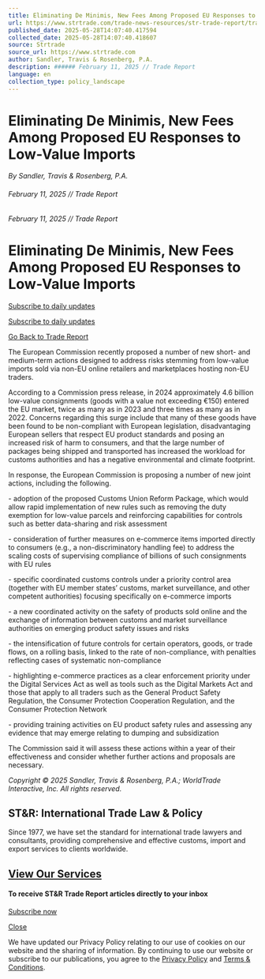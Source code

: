 ```yaml
---
title: Eliminating De Minimis, New Fees Among Proposed EU Responses to Low-Value Imports
url: https://www.strtrade.com/trade-news-resources/str-trade-report/trade-report/february/eliminating-de-minimis-new-fees-among-proposed-eu-responses-to-low-value-imports
published_date: 2025-05-28T14:07:40.417594
collected_date: 2025-05-28T14:07:40.418607
source: Strtrade
source_url: https://www.strtrade.com
author: Sandler, Travis & Rosenberg, P.A.
description: ###### February 11, 2025 // Trade Report
language: en
collection_type: policy_landscape
---
```


# Eliminating De Minimis, New Fees Among Proposed EU Responses to Low-Value Imports

*By Sandler, Travis & Rosenberg, P.A.*

###### February 11, 2025 // Trade Report

###### February 11, 2025 // Trade Report

# Eliminating De Minimis, New Fees Among Proposed EU Responses to Low-Value Imports

[Subscribe to daily updates](https://www.strtrade.com/trade-news-resources/subscribe)

[Subscribe to daily updates](https://www.strtrade.com/trade-news-resources/subscribe)

[Go Back to Trade Report](https://www.strtrade.com/trade-news-resources/str-trade-report/trade-report)

The European Commission recently proposed a number of new short- and medium-term actions designed to address risks stemming from low-value imports sold via non-EU online retailers and marketplaces hosting non-EU traders.

According to a Commission press release, in 2024 approximately 4.6 billion low-value consignments (goods with a value not exceeding €150) entered the EU market, twice as many as in 2023 and three times as many as in 2022. Concerns regarding this surge include that many of these goods have been found to be non-compliant with European legislation, disadvantaging European sellers that respect EU product standards and posing an increased risk of harm to consumers, and that the large number of packages being shipped and transported has increased the workload for customs authorities and has a negative environmental and climate footprint.

In response, the European Commission is proposing a number of new joint actions, including the following.

\- adoption of the proposed Customs Union Reform Package, which would allow rapid implementation of new rules such as removing the duty exemption for low-value parcels and reinforcing capabilities for controls such as better data-sharing and risk assessment

\- consideration of further measures on e-commerce items imported directly to consumers (e.g., a non-discriminatory handling fee) to address the scaling costs of supervising compliance of billions of such consignments with EU rules

\- specific coordinated customs controls under a priority control area (together with EU member states’ customs, market surveillance, and other competent authorities) focusing specifically on e-commerce imports

\- a new coordinated activity on the safety of products sold online and the exchange of information between customs and market surveillance authorities on emerging product safety issues and risks

\- the intensification of future controls for certain operators, goods, or trade flows, on a rolling basis, linked to the rate of non-compliance, with penalties reflecting cases of systematic non-compliance

\- highlighting e-commerce practices as a clear enforcement priority under the Digital Services Act as well as tools such as the Digital Markets Act and those that apply to all traders such as the General Product Safety Regulation, the Consumer Protection Cooperation Regulation, and the Consumer Protection Network

\- providing training activities on EU product safety rules and assessing any evidence that may emerge relating to dumping and subsidization

The Commission said it will assess these actions within a year of their effectiveness and consider whether further actions and proposals are necessary.

_Copyright © 2025 Sandler, Travis & Rosenberg, P.A.; WorldTrade Interactive, Inc. All rights reserved._

## ST&R: International Trade Law & Policy

Since 1977, we have set the standard for international trade lawyers and consultants, providing comprehensive and effective customs, import and export services to clients worldwide.

## [View Our Services](https://www.strtrade.com/services)

#### To receive ST&R Trade Report articles directly to your inbox

[Subscribe now](https://www.strtrade.com/trade-news-resources/subscribe)

[Close](javascript:;)

We have updated our Privacy Policy relating to our use of cookies on our website and the sharing of information. By continuing to use our website or subscribe to our publications, you agree to the [Privacy Policy](https://www.strtrade.com/privacy-policy) and [Terms & Conditions](https://www.strtrade.com/terms-conditions).